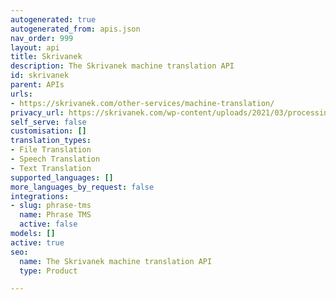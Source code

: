 ```yaml
---
autogenerated: true
autogenerated_from: apis.json
nav_order: 999
layout: api
title: Skrivanek
description: The Skrivanek machine translation API
id: skrivanek
parent: APIs
urls:
- https://skrivanek.com/other-services/machine-translation/
privacy_url: https://skrivanek.com/wp-content/uploads/2021/03/processing-and-protection-of-personal-data-in-skrivanek-0.pdf
self_serve: false
customisation: []
translation_types:
- File Translation
- Speech Translation
- Text Translation
supported_languages: []
more_languages_by_request: false
integrations:
- slug: phrase-tms
  name: Phrase TMS
  active: false
models: []
active: true
seo:
  name: The Skrivanek machine translation API
  type: Product

---
```


